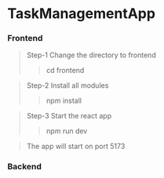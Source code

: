 # TaskManagementApp

### Frontend

> Step-1 Change the directory to frontend
>> cd frontend

> Step-2 Install all modules
>> npm install

> Step-3 Start the react app
>> npm run dev

> The app will start on port 5173

### Backend